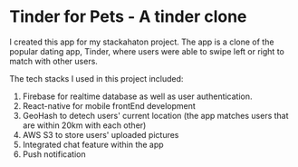 # Tinder for Pets - A tinder clone
I created this app for my stackahaton project. The app is a clone of the popular dating app, Tinder, where users were able to swipe left or right to match with other users. 

The tech stacks I used in this project included: 
1. Firebase for realtime database as well as user authentication.
2. React-native for mobile frontEnd development
3. GeoHash to detech users' current location (the app matches users that are within 20km with each other)
4. AWS S3 to store users' uploaded pictures
5. Integrated chat feature within the app
6. Push notification

